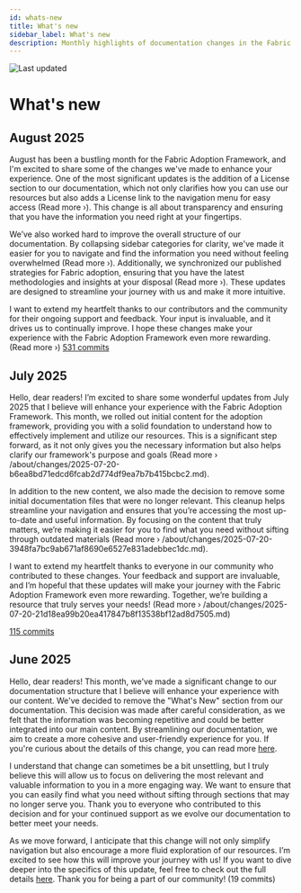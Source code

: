 ```yaml
---
id: whats-new
title: What's new
sidebar_label: What's new
description: Monthly highlights of documentation changes in the Fabric Adoption Framework.
---
```


![Last updated](https://img.shields.io/badge/last%20updated-"2025--08--08-brightgreen)

# What's new

## August 2025

August has been a bustling month for the Fabric Adoption Framework, and I'm excited to share some of the changes we've made to enhance your experience. One of the most significant updates is the addition of a License section to our documentation, which not only clarifies how you can use our resources but also adds a License link to the navigation menu for easy access (Read more ›). This change is all about transparency and ensuring that you have the information you need right at your fingertips.

We’ve also worked hard to improve the overall structure of our documentation. By collapsing sidebar categories for clarity, we've made it easier for you to navigate and find the information you need without feeling overwhelmed (Read more ›). Additionally, we synchronized our published strategies for Fabric adoption, ensuring that you have the latest methodologies and insights at your disposal (Read more ›). These updates are designed to streamline your journey with us and make it more intuitive.

I want to extend my heartfelt thanks to our contributors and the community for their ongoing support and feedback. Your input is invaluable, and it drives us to continually improve. I hope these changes make your experience with the Fabric Adoption Framework even more rewarding. (Read more ›) [531 commits](https://github.com/TheTrustedAdvisor/FabricAdoptionFramework/commits/main?since=2025-08-01&until=2025-08-31)

## July 2025

Hello, dear readers! I’m excited to share some wonderful updates from July 2025 that I believe will enhance your experience with the Fabric Adoption Framework. This month, we rolled out initial content for the adoption framework, providing you with a solid foundation to understand how to effectively implement and utilize our resources. This is a significant step forward, as it not only gives you the necessary information but also helps clarify our framework's purpose and goals (Read more › /about/changes/2025-07-20-b6ea8bd71edcd6fcab2d774df9ea7b7b415bcbc2.md).

In addition to the new content, we also made the decision to remove some initial documentation files that were no longer relevant. This cleanup helps streamline your navigation and ensures that you’re accessing the most up-to-date and useful information. By focusing on the content that truly matters, we’re making it easier for you to find what you need without sifting through outdated materials (Read more › /about/changes/2025-07-20-3948fa7bc9ab671af8690e6527e831adebbec1dc.md).

I want to extend my heartfelt thanks to everyone in our community who contributed to these changes. Your feedback and support are invaluable, and I’m hopeful that these updates will make your journey with the Fabric Adoption Framework even more rewarding. Together, we’re building a resource that truly serves your needs! (Read more › /about/changes/2025-07-20-21d18ea99b20ea417847b8f13538bf12ad8d7505.md) 

[115 commits](https://github.com/TheTrustedAdvisor/FabricAdoptionFramework/commits/main?since=2025-07-01&until=2025-07-31)

## June 2025

Hello, dear readers! This month, we've made a significant change to our documentation structure that I believe will enhance your experience with our content. We've decided to remove the "What's New" section from our documentation. This decision was made after careful consideration, as we felt that the information was becoming repetitive and could be better integrated into our main content. By streamlining our documentation, we aim to create a more cohesive and user-friendly experience for you. If you're curious about the details of this change, you can read more [here](https://about/changes/2025-06-03-5a7d4f72ccbbd73c700b77c1b485216d1e29c0ea.md).

I understand that change can sometimes be a bit unsettling, but I truly believe this will allow us to focus on delivering the most relevant and valuable information to you in a more engaging way. We want to ensure that you can easily find what you need without sifting through sections that may no longer serve you. Thank you to everyone who contributed to this decision and for your continued support as we evolve our documentation to better meet your needs.

As we move forward, I anticipate that this change will not only simplify navigation but also encourage a more fluid exploration of our resources. I’m excited to see how this will improve your journey with us! If you want to dive deeper into the specifics of this update, feel free to check out the full details [here](https://about/changes/2025-06-03-3a35144aa92198574f983f6a3054dd2b5db3ab9c.md). Thank you for being a part of our community! (19 commits)
